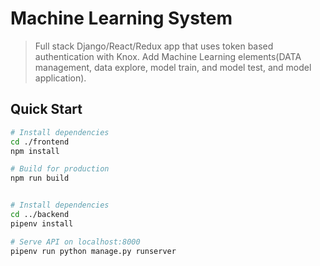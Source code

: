 # Machine Learning System

> Full stack Django/React/Redux app that uses token based authentication with Knox.
> Add Machine Learning elements(DATA management, data explore, model train, and model test, and model application).


## Quick Start

```bash
# Install dependencies
cd ./frontend
npm install

# Build for production
npm run build


# Install dependencies
cd ../backend
pipenv install

# Serve API on localhost:8000
pipenv run python manage.py runserver

```
